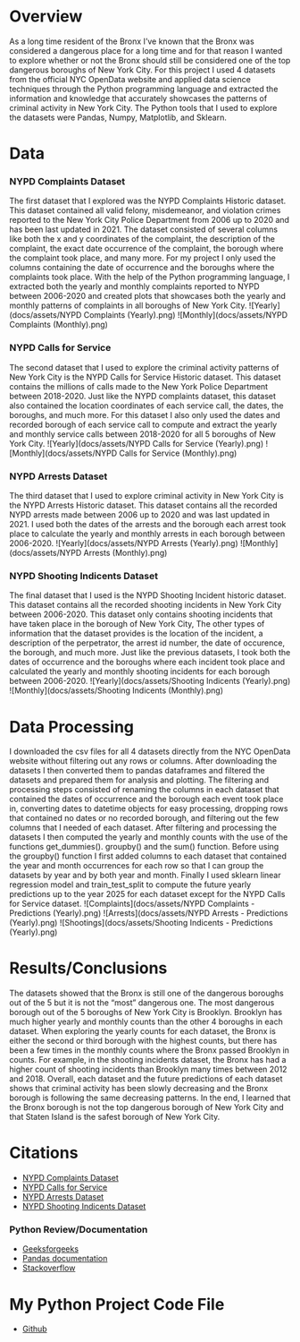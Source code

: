 # Overview
As a long time resident of the Bronx I’ve known that the Bronx was considered a dangerous place for a long time and for that reason I wanted to explore whether or not the Bronx should still be considered one of the top dangerous boroughs of New York City. For this project I used 4 datasets from the official NYC OpenData website and applied data science techniques through the Python programming language and extracted the information and knowledge that accurately showcases the patterns of criminal activity in New York City. The Python tools that I used to explore the datasets were Pandas, Numpy, Matplotlib, and Sklearn.                                       




# Data

### NYPD Complaints Dataset
The first dataset that I explored was the NYPD Complaints Historic dataset. This dataset contained all valid felony, misdemeanor, and violation crimes reported to the New York City Police Department from 2006 up to 2020 and has been last updated in 2021. The dataset consisted of several columns like both the x and y coordinates of the complaint, the description of the complaint, the exact date occurrence of the complaint, the borough where the complaint took place, and many more. For my project I only used the columns containing the date of occurrence and the boroughs where the complaints took place. With the help of the Python programming language, I extracted both the yearly and monthly complaints reported to NYPD between 2006-2020 and created plots that showcases both the yearly and monthly patterns of complaints in all boroughs of New York City.
![Yearly](docs/assets/NYPD Complaints (Yearly).png)
![Monthly](docs/assets/NYPD Complaints (Monthly).png)

### NYPD Calls for Service
The second dataset that I used to explore the criminal activity patterns of New York City is the NYPD Calls for Service Historic dataset. This dataset contains the millions of calls made to the New York Police Department between 2018-2020. Just like the NYPD complaints dataset, this dataset also contained the location coordinates of each service call, the dates, the boroughs, and much more. For this dataset I also only used the dates and recorded borough of each service call to compute and extract the yearly and monthly service calls between 2018-2020 for all 5 boroughs of New York City.
![Yearly](docs/assets/NYPD Calls for Service (Yearly).png)
![Monthly](docs/assets/NYPD Calls for Service (Monthly).png)

### NYPD Arrests Dataset
The third dataset that I used to explore criminal activity in New York City is the NYPD Arrests Historic dataset. This dataset contains all the recorded NYPD arrests made between 2006 up to 2020 and was last updated in 2021. I used both the dates of the arrests and the borough each arrest took place to calculate the yearly and monthly arrests in each borough between 2006-2020.
![Yearly](docs/assets/NYPD Arrests (Yearly).png)
![Monthly](docs/assets/NYPD Arrests (Monthly).png)

### NYPD Shooting Indicents Dataset
The final dataset that I used is the NYPD Shooting Incident historic dataset. This dataset contains all the recorded shooting incidents in New York City between 2006-2020. This dataset only contains shooting incidents that have taken place in the borough of New York City, The other types of information that the dataset provides is the location of the incident, a description of the perpetrator, the arrest id number, the date of occurence, the borough, and much more. Just like the previous datasets, I took both the dates of occurrence and the boroughs where each incident took place and calculated the yearly and monthly shooting incidents for each borough between 2006-2020.
![Yearly](docs/assets/Shooting Indicents (Yearly).png)
![Monthly](docs/assets/Shooting Indicents (Monthly).png)


# Data Processing
I downloaded the csv files for all 4 datasets directly from the NYC OpenData website without filtering out any rows or columns. After downloading the datasets I then converted them to pandas dataframes and filtered the datasets and prepared them for analysis and plotting. The filtering and processing steps consisted of renaming the columns in each dataset that contained the dates of occurrence and the borough each event took place in, converting dates to datetime objects for easy processing, dropping rows that contained no dates or no recorded borough, and filtering out the few columns that I needed of each dataset. After filtering and processing the datasets I then computed the yearly and monthly counts with the use of the functions get_dummies(). groupby() and the sum() function. Before using the groupby() function I first added columns to each dataset that contained the year and month occurrences for each row so that I can group the datasets by year and by both year and month. Finally I used sklearn linear regression model and train_test_split to compute the future yearly predictions up to the year 2025 for each dataset except for the NYPD Calls for Service dataset.
![Complaints](docs/assets/NYPD Complaints - Predictions (Yearly).png)
![Arrests](docs/assets/NYPD Arrests - Predictions (Yearly).png)
![Shootings](docs/assets/Shooting Indicents - Predictions (Yearly).png)

# Results/Conclusions
The datasets showed that the Bronx is still one of the dangerous boroughs out of the 5 but it is not the “most” dangerous one. The most dangerous borough out of the 5 boroughs of New York City is Brooklyn. Brooklyn has much higher yearly and monthly counts than the other 4 boroughs in each dataset. When exploring the yearly counts for each dataset, the Bronx is either the second or third borough with the highest counts, but there has been a few times in the monthly counts where the Bronx passed Brooklyn in counts. For example, in the shooting incidents dataset, the Bronx has had a higher count of shooting incidents than Brooklyn many times between 2012 and 2018. Overall, each dataset and the future predictions of each dataset shows that criminal activity has been slowly decreasing and the Bronx borough is following the same decreasing patterns. In the end, I learned that the Bronx borough is not the top dangerous borough of New York City and that Staten Island is the safest borough of New York City.


# Citations
- [NYPD Complaints Dataset](https://data.cityofnewyork.us/Public-Safety/NYPD-Complaint-Data-Historic/qgea-i56i?ref=hackernoon.com)
- [NYPD Calls for Service](https://data.cityofnewyork.us/Public-Safety/NYPD-Calls-for-Service-Historic-/d6zx-ckhd)
- [NYPD Arrests Dataset](https://data.cityofnewyork.us/Public-Safety/NYPD-Arrests-Data-Historic-/8h9b-rp9u)
- [NYPD Shooting Indicents Dataset](https://data.cityofnewyork.us/Public-Safety/NYPD-Shooting-Incident-Data-Historic-/833y-fsy8)
### Python Review/Documentation
- [Geeksforgeeks](https://www.geeksforgeeks.org/)
- [Pandas documentation](https://pandas.pydata.org/docs/)
- [Stackoverflow](https://stackoverflow.com/)

# My Python Project Code File
- [Github](https://github.com/Jorge-Perez-00/Intro-to-Data-Science-Final-Project)

